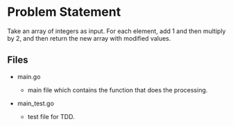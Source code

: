 # Problem Statement
Take an array of integers as input. For each element, add 1 and then multiply by 2, and then return the new array with modified values. 

## Files
- main.go 
    - main file which contains the function that does the processing.

- main_test.go
    - test file for TDD.
    